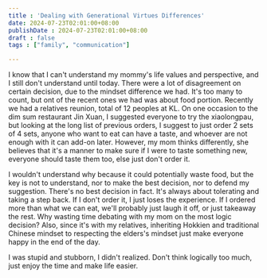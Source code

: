 ```yaml
---
title : 'Dealing with Generational Virtues Differences'
date: 2024-07-23T02:01:00+08:00
publishDate : 2024-07-23T02:01:00+08:00
draft : false
tags : ["family", "communication"]

---
```


I know that I can't understand my mommy's life values and perspective, and I still don't understand until today. There were a lot of disagreement on certain decision, due to the mindset difference we had. It's too many to count, but ont of the recent ones we had was about food portion. Recently we had a relatives reunion, total of 12 peoples at KL. On one occasion to the dim sum restaurant Jin Xuan, I suggested everyone to try the xiaolongpau, but looking at the long list of previous orders, I suggest to just order 2 sets of 4 sets, anyone who want to eat can have a taste, and whoever are not enough with it can add-on later. However, my mom thinks differently, she believes that it's a manner to make sure if I were to taste something new, everyone should taste them too, else just don't order it.

I wouldn't understand why because it could potentially waste food, but the key is not to understand, nor to make the best decision, nor to defend my suggestion. There's no best decision in fact. It's always about tolerating and taking a step back. If I don't order it, I just loses the experience. If I ordered more than what we can eat, we'll probably just laugh it off, or just takeaway the rest. Why wasting time debating with my mom on the most logic decision? Also, since it's with my relatives, inheriting Hokkien and traditional Chinese mindset to respecting the elders's mindset just make everyone happy in the end of the day.

I was stupid and stubborn, I didn't realized. Don't think logically too much, just enjoy the time and make life easier.
